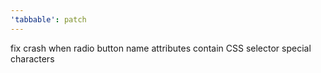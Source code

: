 ```yaml
---
'tabbable': patch
---
```


fix crash when radio button name attributes contain CSS selector special characters
